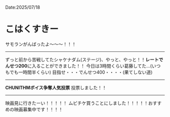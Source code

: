 Date:2025/07/18
# こはくすきー

サモランがんばったよ～～～！！！

---

ずっと前から苦戦してたシャケナダム(ステージ)、やっと、やっと！！**レートでんせつ200**に入ることができました！！
今日は3時間くらい葛藤してた…(いつもでも一時間半くらい)
目指せ・・・でんせつ400・・・・(果てしない道)

---

**CHUNITHMボイス争奪人気投票** 投票しました！！

---

映画見に行きたーい！！！！！
ムビチケ買うことにしました！！！！！おすすめの映画募集中です！！！！
